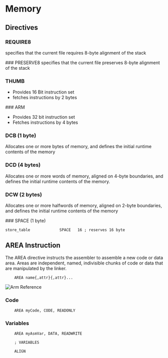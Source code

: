# Memory

## Directives

### REQUIRE8
specifies that the current file requires 8-byte alignment of the stack

### PRESERVE8
specifies that the current file preserves 8-byte alignment of the stack

### THUMB
- Provides 16 Bit instruction set
- fetches instructions by 2 bytes

### ARM
- Provides 32 bit instruction set
- Fetches instructions by 4 bytes

### DCB (1 byte)
Allocates one or more bytes of memory, and defines the initial runtime contents of the memory

### DCD (4 bytes)
Allocates one or more words of memory, aligned on 4-byte boundaries, and defines the initial runtime contents of the memory.

### DCW (2 bytes)
Allocates one or more halfwords of memory, aligned on 2-byte boundaries, and defines the initial runtime contents of the memory


### SPACE (1 byte)
```
store_table             SPACE   16 ; reserves 16 byte
```

## AREA Instruction

The AREA directive instructs the assembler to assemble a new code or data area. Areas are independent, named, indivisible chunks of code or data that are manipulated by the linker. 

```assembler
    AREA name{,attr}{,attr}...
```

![Arm Reference](https://developer.arm.com/documentation/dui0041/c/Assembler/Directives/AREA-directive)

### Code

```assembler
    AREA myCode, CODE, READONLY
```

### Variables

```assembler
    AREA myAsmVar, DATA, READWRITE

    ; VARIABLES

    ALIGN
```

